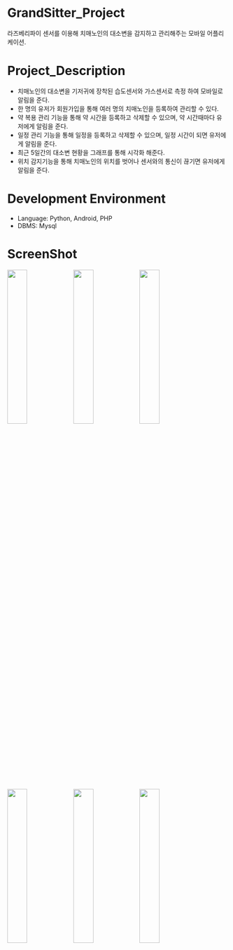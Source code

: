 # GrandSitter_Project
라즈베리파이 센서를 이용해 치매노인의 대소변을 감지하고 관리해주는 모바일 어플리케이션.


# Project_Description

- 치매노인의 대소변을 기저귀에 장착된 습도센서와 가스센서로 측정 하여 모바일로 알림을 준다.
- 한 명의 유저가 회원가입을 통해 여러 명의 치매노인을 등록하여 관리할 수 있다.
- 약 복용 관리 기능을 통해 약 시간을 등록하고 삭제할 수 있으며, 약 시간때마다 유저에게 알림을 준다.
- 일정 관리 기능을 통해 일정을 등록하고 삭제할 수 있으며, 일정 시간이 되면 유저에게 알림을 준다.
- 최근 5일간의 대소변 현황을 그래프를 통해 시각화 해준다.
- 위치 감지기능을 통해 치매노인의 위치를 벗어나 센서와의 통신이 끊기면 유저에게 알림을 준다.

# Development Environment

- Language: Python, Android, PHP
- DBMS: Mysql

# ScreenShot

<img src="https://user-images.githubusercontent.com/32676275/61769952-fb52ab00-ae26-11e9-9e32-ebd29b8dec7e.png" width="30%" height="30%"></img><img src="https://user-images.githubusercontent.com/32676275/61769962-0574a980-ae27-11e9-8d69-02dccbd2a63c.png" width="30%" height="30%"></img><img src="https://user-images.githubusercontent.com/32676275/61769970-0c032100-ae27-11e9-8c43-a1aea01132ab.png" width="30%" height="30%"></img>

<img src="https://user-images.githubusercontent.com/32676275/61769978-0efe1180-ae27-11e9-85ff-06600b3234a0.png" width="30%" height="30%"></img><img src="https://user-images.githubusercontent.com/32676275/61769982-132a2f00-ae27-11e9-81e9-8e84a1f34b62.png" width="30%" height="30%"></img><img src="https://user-images.githubusercontent.com/32676275/61769986-16251f80-ae27-11e9-9050-6ca631c00ad6.png" width="30%" height="30%"></img>
